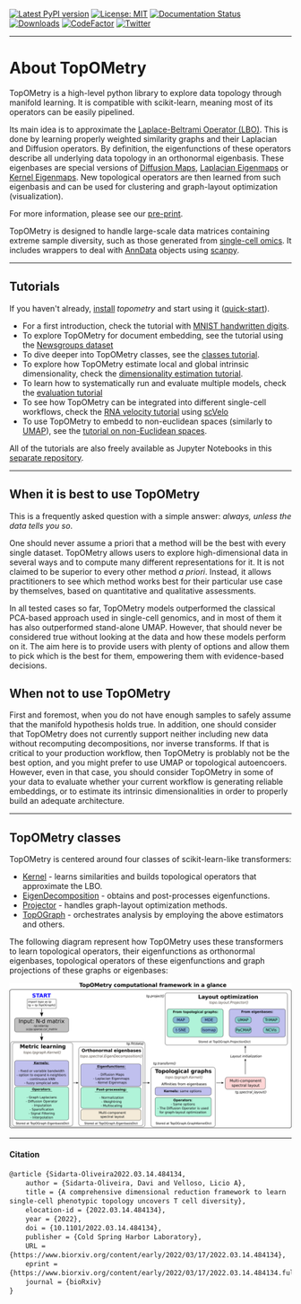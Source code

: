
[![Latest PyPI version](https://img.shields.io/pypi/v/topometry.svg)](https://pypi.org/project/topometry/)
[![License: MIT](https://img.shields.io/badge/License-MIT-yellow.svg)](https://opensource.org/licenses/MIT)
[![Documentation Status](https://readthedocs.org/projects/topometry/badge/?version=latest)](https://topometry.readthedocs.io/en/latest/?badge=latest)
[![Downloads](https://static.pepy.tech/personalized-badge/topometry?period=total&units=international_system&left_color=grey&right_color=brightgreen&left_text=Downloads)](https://pepy.tech/project/topometry)
[![CodeFactor](https://www.codefactor.io/repository/github/davisidarta/topometry/badge)](https://www.codefactor.io/repository/github/davisidarta/topometry)
[![Twitter](https://img.shields.io/twitter/url/https/twitter.com/DaviSidarta.svg?style=social&label=Follow%20%40davisidarta)](https://twitter.com/davisidarta)

------------
# About TopOMetry

TopOMetry is a high-level python library to explore data topology through manifold learning. It is compatible with scikit-learn, meaning most of its operators can be easily pipelined.

Its main idea is to approximate the [Laplace-Beltrami Operator (LBO)](https://en.wikipedia.org/wiki/Laplace%E2%80%93Beltrami_operator). This is done by learning properly weighted similarity graphs and their Laplacian and Diffusion operators. By definition, the eigenfunctions of these operators describe all underlying data topology in an orthonormal eigenbasis. These eigenbases are special versions of [Diffusion Maps](https://doi.org/10.1016/j.acha.2006.04.006), [Laplacian Eigenmaps](https://www2.imm.dtu.dk/projects/manifold/Papers/Laplacian.pdf) or [Kernel Eigenmaps](https://www.merl.com/publications/docs/TR2003-21.pdf). New topological operators are then learned from such eigenbasis and can be used for clustering and
graph-layout optimization (visualization).

For more information, please see our [pre-print](https://doi.org/10.1101/2022.03.14.484134).

TopOMetry is designed to handle large-scale data matrices containing
extreme sample diversity, such as those
generated from [single-cell omics](https://en.wikipedia.org/wiki/Single_cell_sequencing). It includes wrappers to deal with [AnnData](https://anndata.readthedocs.io/en/latest/index.html) objects using [scanpy](https://scanpy.readthedocs.io/en/stable/).

-----------------
## Tutorials

If you haven't already, [install](installation.md) *topometry* and start using it ([quick-start](quickstart.md)).

* For a first introduction, check the tutorial with [MNIST handwritten digits](a_mnist.md).
* To explore TopOMetry for document embedding, see the tutorial using the [Newsgroups dataset](b_newsgroups.md)
* To dive deeper into TopOMetry classes, see the [classes tutorial](c_classes.md).
* To explore how TopOMetry estimate local and global intrinsic dimensionality, check the [dimensionality estimation tutorial](d_id_estimation.md).
* To learn how to systematically run and evaluate multiple models, check the [evaluation tutorial](e_evaluations.md)
* To see how TopOMetry can be integrated into different single-cell workflows, check the [RNA velocity tutorial](f_scvelo.md) using [scVelo](https://scvelo.readthedocs.io/)
* To use TopOMetry to embedd to non-euclidean spaces (similarly to [UMAP](https://umap-learn.readthedocs.io/en/latest/index.html)), see the [tutorial on non-Euclidean spaces](h_non_euclidean.md).

All of the tutorials are also freely available as Jupyter Notebooks in this [separate repository](https://github.com/davisidarta/topometry-notebooks).

-------------

## When it is best to use TopOMetry

This is a frequently asked question with a simple answer: *always, unless the data tells you so*. 

One should never assume a priori that a method will be the best with every single dataset. TopOMetry allows users to explore high-dimensional data in several ways and to compute many different representations for it. It is not claimed to be superior to every other method _a priori_. Instead, it allows practitioners to see which method works best for their particular use case by themselves, based on quantitative and qualitative assessments. 

In all tested cases so far, TopOMetry models outperformed the classical PCA-based approach used in single-cell genomics, and in most of them it has also outperformed stand-alone UMAP. However, that should never be considered true without looking at the data and how these models perform on it. The aim here is to provide users with plenty of options and allow them to pick which is the best for them, empowering them with evidence-based decisions.

## When not to use TopOMetry

First and foremost, when you do not have enough samples to safely assume that the manifold hypothesis holds true. 
In addition, one should consider that TopOMetry does not currently support neither including new data without recomputing decompositions, nor inverse transforms. If that is critical to your production workflow, then TopOMetry is problably not be the best option, and you might prefer to use UMAP or topological autoencoers. However, even in that case, you should consider TopOMetry in some of your data to evaluate whether your current workflow is generating reliable embeddings, or to estimate its intrinsic dimensionalities in order to properly build an adequate architecture.

------------
## TopOMetry classes

TopOMetry is centered around four classes of scikit-learn-like transformers:
* [Kernel](https://topometry.readthedocs.io/en/latest/autoapi/topo/tpgraph/kernels/index.html#topo.tpgraph.kernels.Kernel) - learns similarities and builds topological operators that approximate the LBO.
* [EigenDecomposition](https://topometry.readthedocs.io/en/latest/autoapi/topo/spectral/eigen/index.html#topo.spectral.eigen.EigenDecomposition) - obtains and post-processes eigenfunctions.
* [Projector](https://topometry.readthedocs.io/en/latest/autoapi/topo/layouts/projector/index.html#topo.layouts.projector.Projector) - handles graph-layout optimization methods.
* [TopOGraph](https://topometry.readthedocs.io/en/latest/topograph/) - orchestrates analysis by employing the above estimators and others.

The following diagram represent how TopOMetry uses these transformers to learn topological operators, their eigenfunctions as orthonormal eigenbases, topological operators of these eigenfunctions and graph projections of these graphs or eigenbases:

![TopOMetry in a glance](img/TopOGraph_models.png)






--------------
#### Citation

```
@article {Sidarta-Oliveira2022.03.14.484134,
	author = {Sidarta-Oliveira, Davi and Velloso, Licio A},
	title = {A comprehensive dimensional reduction framework to learn single-cell phenotypic topology uncovers T cell diversity},
	elocation-id = {2022.03.14.484134},
	year = {2022},
	doi = {10.1101/2022.03.14.484134},
	publisher = {Cold Spring Harbor Laboratory},
	URL = {https://www.biorxiv.org/content/early/2022/03/17/2022.03.14.484134},
	eprint = {https://www.biorxiv.org/content/early/2022/03/17/2022.03.14.484134.full.pdf},
	journal = {bioRxiv}
}
```